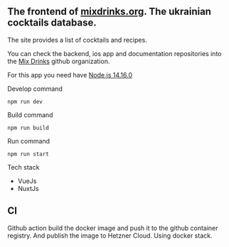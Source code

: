 ## The frontend of [mixdrinks.org](https://mixdrinks.org). The ukrainian cocktails database.

The site provides a list of cocktails and recipes.

You can check the backend, ios app and documentation repositories into the [Mix Drinks](https://github.com/MixDrinks) github organization.

For this app you need have [Node.js 14.16.0](https://nodejs.org/dist/v14.16.0/)

Develop command

```shell
npm run dev
```

Build command

```shell
npm run build
```

Run command

```shell
npm run start
```

Tech stack

-   VueJs
-   NuxtJs

## CI

Github action build the docker image and push it to the github container registry. And publish the image to Hetzner Cloud.
Using docker stack.
